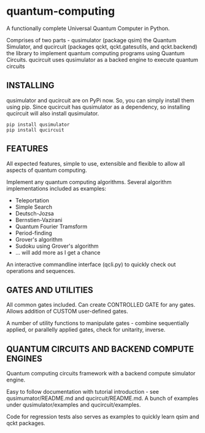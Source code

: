 # quantum-computing

A functionally complete Universal Quantum Computer in Python.

Comprises of two parts - qusimulator (package qsim) the Quantum Simulator, and qucircuit (packages qckt, qckt.gatesutils, and qckt.backend) the library to implement quantum computing programs using Quantum Circuits. qucircuit uses qusimulator as a backed engine to execute quantum circuits

INSTALLING
-------------------
qusimulator and qucircuit are on PyPi now. So, you can simply install them using pip. Since qucircuit has qusimulator as a dependency, so installing qucircuit will also install qusimulator.

    pip install qusimulator
    pip install qucircuit

FEATURES
-------------------
All expected features, simple to use, extensible and flexible to allow all aspects of quantum computing.

Implement any quantum computing algorithms. Several algorithm implementations included as examples:
* Teleportation
* Simple Search
* Deutsch-Jozsa
* Bernstien-Vazirani
* Quantum Fourier Tramsform
* Period-finding
* Grover's algorithm
* Sudoku using Grover's algorithm
* ... will add more as I get a chance

An interactive commandline interface (qcli.py) to quickly check out operations and sequences.


GATES AND UTILITIES
-------------------
All common gates included. Can create CONTROLLED GATE for any gates.  Allows addition of CUSTOM user-defined gates.

A number of utility functions to manipulate gates - combine sequentially applied, or parallelly applied gates, check for unitarity, inverse.

QUANTUM CIRCUITS AND BACKEND COMPUTE ENGINES
-------------------

Quantum computing circuits framework with a backend compute simulator engine.

Easy to follow documentation with tutorial introduction - see qusimumator/README.md and qucircuit/README.md. A bunch of examples under qusimulator/examples and qucircuit/examples.

Code for regression tests also serves as examples to quickly learn qsim and qckt packages.
